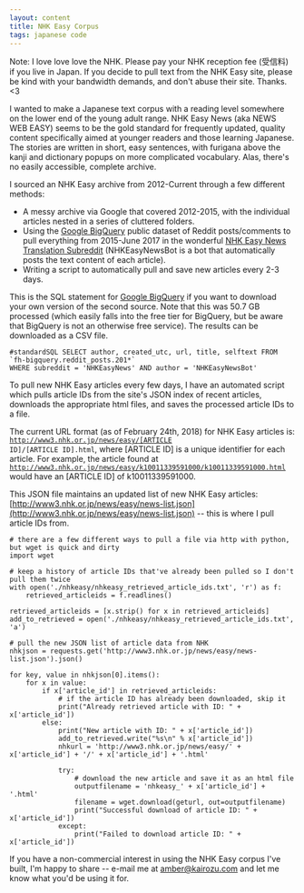 ```yaml
---
layout: content
title: NHK Easy Corpus
tags: japanese code
---
```


<span class="smaller italics">Note: I love love love the NHK. Please pay your NHK reception fee (受信料) if you live in Japan. If you decide to pull text from the NHK Easy site, please be kind with your bandwidth demands, and don't abuse their site. Thanks. <3</span>

I wanted to make a Japanese text corpus with a reading level somewhere on the lower end of the young adult range. NHK Easy News (aka NEWS WEB EASY) seems to be the gold standard for frequently updated, quality content specifically aimed at younger readers and those learning Japanese. The stories are written in short, easy sentences, with furigana above the kanji and dictionary popups on more complicated vocabulary. Alas, there's no easily accessible, complete archive.

I sourced an NHK Easy archive from 2012-Current through a few different methods:
<ul>
<li>A messy archive via Google that covered 2012-2015, with the individual articles nested in a series of cluttered folders.</li>
<li>Using the <a href="https://cloud.google.com/bigquery/">Google BigQuery</a> public dataset of Reddit posts/comments to pull everything from 2015-June 2017 in the wonderful <a href="https://www.reddit.com/r/NHKEasyNews/">NHK Easy News Translation Subreddit</a> (NHKEasyNewsBot is a bot that automatically posts the text content of each article).</li>
<li>Writing a script to automatically pull and save new articles every 2-3 days.</li>
</ul>

This is the SQL statement for [Google BigQuery](https://cloud.google.com/bigquery/) if you want to download your own version of the second source. Note that this was 50.7 GB processed (which easily falls into the free tier for BigQuery, but be aware that BigQuery is not an otherwise free service). The results can be downloaded as a CSV file.
```
#standardSQL SELECT author, created_utc, url, title, selftext FROM `fh-bigquery.reddit_posts.201*` 
WHERE subreddit = 'NHKEasyNews' AND author = 'NHKEasyNewsBot'
```

To pull new NHK Easy articles every few days, I have an automated script which pulls article IDs from the site's JSON index of recent articles, downloads the appropriate html files, and saves the processed article IDs to a file.

The current URL format (as of February 24th, 2018) for NHK Easy articles is:
<code>http://www3.nhk.or.jp/news/easy/[ARTICLE ID]/[ARTICLE ID].html</code>, where [ARTICLE ID] is a unique identifier for each article. For example, the article found at <code>http://www3.nhk.or.jp/news/easy/k10011339591000/k10011339591000.html</code> would have an [ARTICLE ID] of k10011339591000.

This JSON file maintains an updated list of new NHK Easy articles: [http://www3.nhk.or.jp/news/easy/news-list.json](http://www3.nhk.or.jp/news/easy/news-list.json) -- this is where I pull article IDs from.

```
# there are a few different ways to pull a file via http with python, but wget is quick and dirty
import wget

# keep a history of article IDs that've already been pulled so I don't pull them twice
with open('./nhkeasy/nhkeasy_retrieved_article_ids.txt', 'r') as f:
    retrieved_articleids = f.readlines()

retrieved_articleids = [x.strip() for x in retrieved_articleids]
add_to_retrieved = open('./nhkeasy/nhkeasy_retrieved_article_ids.txt', 'a')

# pull the new JSON list of article data from NHK
nhkjson = requests.get('http://www3.nhk.or.jp/news/easy/news-list.json').json()

for key, value in nhkjson[0].items():
    for x in value:
        if x['article_id'] in retrieved_articleids:
            # if the article ID has already been downloaded, skip it
            print("Already retrieved article with ID: " + x['article_id'])
        else:
            print("New article with ID: " + x['article_id'])
            add_to_retrieved.write("%s\n" % x['article_id'])
            nhkurl = 'http://www3.nhk.or.jp/news/easy/' + x['article_id'] + '/' + x['article_id'] + '.html'

            try:
                # download the new article and save it as an html file
                outputfilename = 'nhkeasy_' + x['article_id'] + '.html'
                filename = wget.download(geturl, out=outputfilename)
                print("Successful download of article ID: " + x['article_id'])
            except:
                print("Failed to download article ID: " + x['article_id'])
```

If you have a non-commercial interest in using the NHK Easy corpus I've built, I'm happy to share -- e-mail me at amber@kairozu.com and let me know what you'd be using it for.